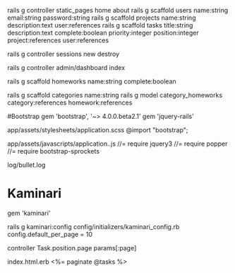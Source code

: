 rails g controller static_pages home about
rails g scaffold users name:string email:string password:string
rails g scaffold projects name:string description:text user:references
rails g scaffold tasks title:string description:text complete:boolean priority:integer position:integer project:references user:references

rails g controller sessions new destroy

rails g controller admin/dashboard index

rails g scaffold homeworks name:string complete:boolean

rails g scaffold categories name:string
rails g model category_homeworks category:references homework:references

#Bootstrap
gem 'bootstrap', '~> 4.0.0.beta2.1'
gem 'jquery-rails'

app/assets/stylesheets/application.scss
@import "bootstrap";

app/assets/javascripts/application..js
//= require jquery3
//= require popper
//= require bootstrap-sprockets

log/bullet.log

# Kaminari
gem 'kaminari'

rails g kaminari:config
config/initializers/kaminari_config.rb
config.default_per_page = 10

controller
Task.position.page params[:page]

index.html.erb
<%= paginate @tasks %>

